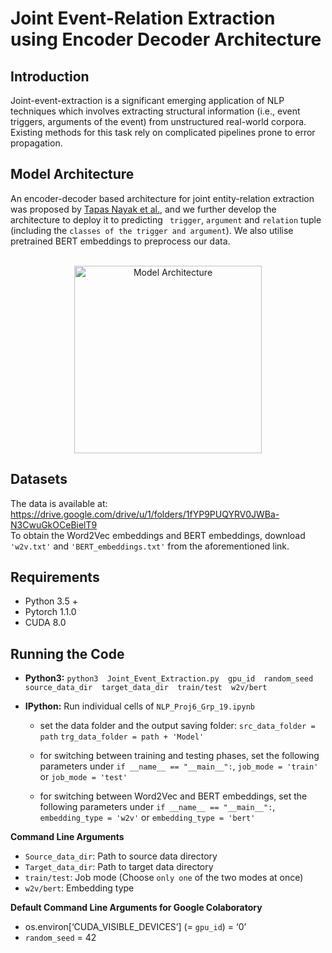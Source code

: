 # Joint Event-Relation Extraction using Encoder Decoder Architecture


## Introduction <br />
Joint-event-extraction is a significant emerging application of NLP techniques which involves extracting structural information (i.e., event triggers, arguments of the event) from unstructured real-world corpora. Existing methods for this task rely on complicated pipelines prone to error propagation. 

## Model Architecture <br />
An encoder-decoder based architecture for joint entity-relation extraction was proposed by [Tapas Nayak et al.](https://arxiv.org/pdf/1911.09886.pdf), and we further develop the architecture to deploy it to predicting ``` trigger```, ```argument``` and ```relation``` tuple (including the ```classes of the trigger and argument```). We also utilise pretrained BERT embeddings to preprocess our data.  <br />
<br />

<p align="center">
  <img width="300" src="https://cdn.discordapp.com/attachments/793393040375021591/913798876677410826/unknown.png" alt="Model Architecture">
</p>

## Datasets <br />
The data is available at: https://drive.google.com/drive/u/1/folders/1fYP9PUQYRV0JWBa-N3CwuGkOCeBielT9 <br />
To obtain the Word2Vec embeddings and BERT embeddings, download ```'w2v.txt'``` and ```'BERT_embeddings.txt'``` from the aforementioned link. <br />

## Requirements <br />
- Python 3.5 +
- Pytorch 1.1.0
- CUDA 8.0

## Running the Code <br />
- **Python3:** ```python3  Joint_Event_Extraction.py  gpu_id  random_seed  source_data_dir  target_data_dir  train/test  w2v/bert```

- **IPython:** Run individual cells of ```NLP_Proj6_Grp_19.ipynb```
    - set the data folder and the output saving folder:
  ```src_data_folder = path```
  ```trg_data_folder = path + 'Model'```
  
    - for switching between training and testing phases, set the following parameters under ```if __name__ == "__main__":```,
  ```job_mode = 'train'``` or ```job_mode = 'test'```

    - for switching between Word2Vec and BERT embeddings, set the following parameters under ```if __name__ == "__main__":```,
  ```embedding_type = 'w2v'``` or ```embedding_type = 'bert'```

**Command Line Arguments**
- ```Source_data_dir```: Path to source data directory
- ```Target_data_dir```: Path to target data directory
- ```train/test```: Job mode (Choose ```only one``` of the two modes at once)
- ```w2v/bert```: Embedding type

**Default Command Line Arguments for Google Colaboratory**
- os.environ[‘CUDA_VISIBLE_DEVICES’] (= ```gpu_id```) = ‘0’
- ```random_seed``` = 42

